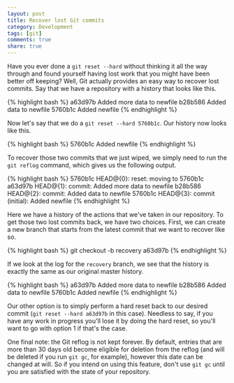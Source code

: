 ```yaml
---
layout: post
title: Recover lost Git commits 
category: Development
tags: [git]
comments: true
share: true
---
```


Have you ever done a `git reset --hard` without thinking it all the way through and found yourself having lost work that you might have been better off keeping? Well, Git actually provides an easy way to recover lost commits. Say that we have a repository with a history that looks like this.

{% highlight bash %}
a63d97b Added more data to newfile
b28b586 Added data to newfile
5760b1c Added newfile
{% endhighlight %}

Now let's say that we do a `git reset --hard 5760b1c`. Our history now looks like this.

{% highlight bash %}
5760b1c Added newfile
{% endhighlight %}

To recover those two commits that we just wiped, we simply need to run the `git reflog` command, which gives us the following output.

{% highlight bash %}
5760b1c HEAD@{0}: reset: moving to 5760b1c
a63d97b HEAD@{1}: commit: Added more data to newfile
b28b586 HEAD@{2}: commit: Added data to newfile
5760b1c HEAD@{3}: commit (initial): Added newfile
{% endhighlight %}

Here we have a history of the actions that we've taken in our repository. To get those two lost commits back, we have two choices. First, we can create a new branch that starts from the latest commit that we want to recover like so.

{% highlight bash %}
git checkout -b recovery a63d97b
{% endhighlight %}

If we look at the log for the `recovery` branch, we see that the history is exactly the same as our original master history.

{% highlight bash %}
a63d97b Added more data to newfile
b28b586 Added data to newfile
5760b1c Added newfile
{% endhighlight %}

Our other option is to simply perform a hard reset back to our desired commit (`git reset --hard a63d97b` in this case). Needless to say, if you have any work in progress you'll lose it by doing the hard reset, so you'll want to go with option 1 if that's the case.

One final note: the Git reflog is not kept forever. By default, entries that are more than 30 days old become eligible for deletion from the reflog (and will be deleted if you run `git gc`, for example), however this date can be changed at will. So if you intend on using this feature, don't use `git gc` until you are satisfied with the state of your repository. 